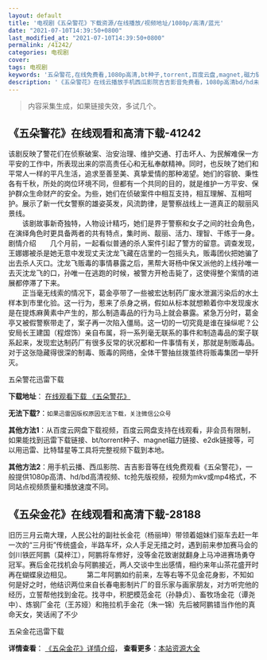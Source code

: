 ```yaml
---
layout: default
title: '电视剧《五朵警花》下载资源/在线播放/视频地址/1080p/高清/蓝光'
date: "2021-07-10T14:39:50+0800"
last_modified_at: "2021-07-10T14:39:50+0800"
permalink: /41242/
categories: 电视剧
cover:
tags: 电视剧
keywords: '五朵警花,在线免费看,1080p高清,bt种子,torrent,百度云盘,magnet,磁力链,迅雷下载资源'
description: '《五朵警花》在线云播放手机西瓜影院吉吉影音免费看，1080p高清bd/hd未删减完整版和tc抢先枪版，mkv/mp4格式，附带bt/torrent种子、magnet/磁力链、百度云盘、网盘资源迅雷下载链接'
---
```


>内容采集生成，如果链接失效，多试几个。


## 《五朵警花》在线观看和高清下载-41242

该剧反映了警花们在侦察破案、治安治理、维护交通、打击坏人、为民解难保一方平安的工作中，所表现出来的崇高责任心和无私奉献精神。同时，也反映了她们和平常人一样的平凡生活，追求至善至美、真挚爱情的那种渴望。她们的容貌、秉性各有千秋，所处的岗位环境不同，但都有一个共同的目的，就是维护一方平安、保护群众生命财产的安全。为些，她们在侦破案件中相互支持，相互理解、互相呵护。展示了新一代女警察的雄姿英发，风流韵律，是警察战线上一道真正的靓丽风景线。<br />　　该剧故事新奇独特，人物设计精巧，她们是界于警察和女子之间的社会角色，在演绎角色时更具备两者的共有特点，集时尚、靓丽、活力、理智、干练于一身。<br />剧情介绍　　几个月前，一起看似普通的杀人案件引起了警方的留意。调查发现，王娜娜被杀是她无意中发现丈夫沈龙飞藏在店里的一包摇头丸，贩毒团伙把她骗了出去杀人灭口。沈龙飞贩毒的事情暴露之后，黑帮大哥杨中保又派他的上线孙唯一去灭沈龙飞的口，孙唯一在逃跑的时候，被警方开枪击毙了，这使得整个案情的进展都停滞了下来。<br />　　正当毫无线索的情况下，葛金亭带了一些被宏达制药厂废水泄漏污染后的水土样本到市里化验。这一行为，惹来了杀身之祸，假如从标本就想赖着你中发现废水是在提炼麻黄素中产生的，那么制造毒品的行为马上就会暴露。紧急万分时，葛金亭又被假警察带走了，案子再一次陷入僵局。这一切的一切究竟是谁在操纵呢？公安局长王建国（程煜饰）亲自布属，将一系列毫无联系的事件和制造毒品的案子联系起来，发现宏达制药厂有很多反常的状况都和一件事情有关，那就是制贩毒品。对于这张隐藏得很深的制毒、贩毒的网络，全体干警抽丝拨茧终将贩毒集团一举歼灭。<br />


五朵警花迅雷下载

**下载地址**： [在线观看下载 《五朵警花》](https://www.993dy.com//vod-detail-id-11069.html) 


**无法下载?**：`如果迅雷因版权原因无法下载，关注微信公众号 `

**其他方法1**：从百度云网盘下载视频，百度云网盘支持在线观看，非会员有限制，如果能找到迅雷下载链接、bt/torrent种子、magnet磁力链接、e2dk链接等，可以用迅雷、比特彗星等工具将完整视频下载到本地。

**其他方法2**：用手机云播、西瓜影院、吉吉影音等在线免费观看《五朵警花》，一般提供1080p高清、hd/bd高清视频、tc抢先版视频，视频为mkv或mp4格式，不同站点视频质量和播放速度不同。


## 《五朵金花》在线观看和高清下载-28188

旧历三月云南大理，人民公社的副社长金花（杨丽坤）带领着姐妹们驱车去赶一年一次的“三月街&rdquo;传统盛会，半路车坏，众人手足无措之时，遇到前来参加赛马会的剑川铁匠阿鹏（莫梓江），阿鹏将车修好，没等金花致谢就翻身上马冲进赛场勇夺冠军。赛后金花找机会与阿鹏接近，两人交谈中生出感情，相约来年山茶花盛开时再在蝴蝶泉边相见。 　　第二年阿鹏如约前来，左等右等不见金花身影，不知如何是好之时，他结识两位来自长春电影制片厂的音乐家与画家朋友，对方听完他的经历，立誓帮他找到金花。找寻中，积肥模范金花（孙静贞）、畜牧场金花（谭尧中）、炼钢厂金花（王苏娅）和拖拉机手金花（朱一锦）先后被阿鹏错当作他的真命天女，笑话闹了不少</p>


五朵金花迅雷下载

**详情查看**： [《五朵金花》详情介绍](/movie/28188/)， **查看更多**：[本站资源大全](/movie/t/all/)


